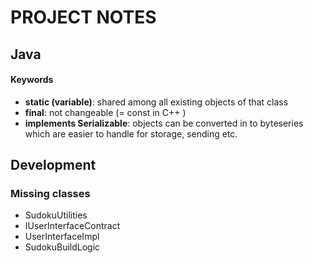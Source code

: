 # PROJECT NOTES

## Java 

#### Keywords
* __static (variable)__:  shared among all existing objects of that class
* __final__: not changeable (= const in C++ )
* __implements Serializable__: objects can be converted in to byteseries which are easier to handle for storage, sending etc.


## Development 

### Missing classes

* SudokuUtilities
* IUserInterfaceContract
* UserInterfaceImpl
* SudokuBuildLogic